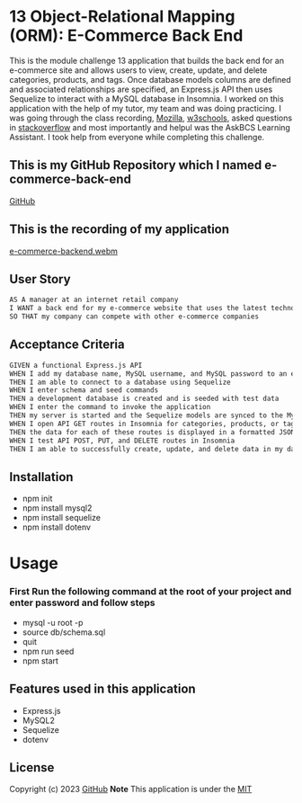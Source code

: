 # 13 Object-Relational Mapping (ORM): E-Commerce Back End
This is the module challenge 13 application that  builds the back end for an e-commerce site and allows users to view, create, update, and delete categories, products, and tags. Once database models columns are defined and associated relationships are specified, an Express.js API then uses Sequelize to interact with a MySQL database in Insomnia.
I worked on this application with the help of my tutor, my team and was doing practicing. I was going through the class recording, [Mozilla]( https://developer.mozilla.org/en-US/docs/Web/JavaScript "dev.Mozilla"), [w3schools](https://www.w3schools.com/js/ "w3Schools"), asked questions in [stackoverflow](https://stackoverflow.com "stackoverflow.com") and most importantly and helpul was the AskBCS Learning Assistant. I took help from everyone while completing this challenge.

## This is my GitHub Repository which I named e-commerce-back-end
[GitHub](https://github.com/jaya4ever/e-commerce-back-end "GitHub Repository")

## This is the recording of my application
[e-commerce-backend.webm](https://user-images.githubusercontent.com/111536082/210882757-9faeaa23-f06f-4908-b687-59f868076c16.webm)



## User Story

```md
AS A manager at an internet retail company
I WANT a back end for my e-commerce website that uses the latest technologies
SO THAT my company can compete with other e-commerce companies
```

## Acceptance Criteria

```md
GIVEN a functional Express.js API
WHEN I add my database name, MySQL username, and MySQL password to an environment variable file
THEN I am able to connect to a database using Sequelize
WHEN I enter schema and seed commands
THEN a development database is created and is seeded with test data
WHEN I enter the command to invoke the application
THEN my server is started and the Sequelize models are synced to the MySQL database
WHEN I open API GET routes in Insomnia for categories, products, or tags
THEN the data for each of these routes is displayed in a formatted JSON
WHEN I test API POST, PUT, and DELETE routes in Insomnia
THEN I am able to successfully create, update, and delete data in my database
```

## Installation
 * npm init
 * npm install mysql2
 * npm install sequelize
 * npm install dotenv

 # Usage 
 ### First Run the following command at the root of your project and enter password and follow steps
 * mysql -u root -p
 * source db/schema.sql
 * quit
 * npm run seed 
 * npm start

 ## Features used in this application
 * Express.js
 * MySQL2
 * Sequelize
 * dotenv

 ## License

  Copyright (c) 2023 [GitHub](https://github.com/jaya4ever/e-commerce-back-end)  **Note** This application is under the [MIT](https://MIT-license.org)







